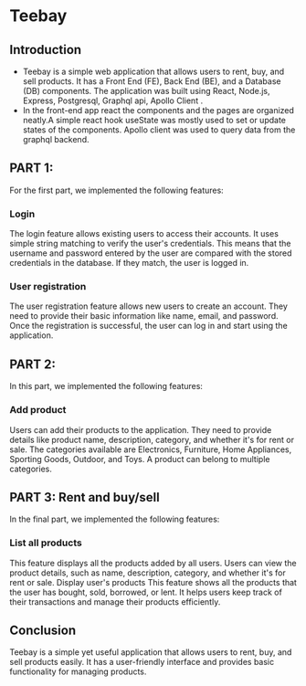# Teebay

## Introduction
* Teebay is a simple web application that allows users to rent, buy, and sell products. It has a Front End (FE), Back End (BE), and a Database (DB) components. The application was built using  React, Node.js, Express, Postgresql, Graphql api, Apollo Client .
* In the front-end app react the components and the pages are organized neatly.A simple react hook useState was mostly used to set or update states of the components. Apollo client was used to query data from the graphql backend.
## PART 1: 
For the first part, we implemented the following features:
### Login
The login feature allows existing users to access their accounts. It uses simple string matching to verify the user's credentials. This means that the username and password entered by the user are compared with the stored credentials in the database. If they match, the user is logged in.
### User registration
The user registration feature allows new users to create an account. They need to provide their basic information like name, email, and password. Once the registration is successful, the user can log in and start using the application.
## PART 2: 
In this part, we implemented the following features:
### Add product
Users can add their products to the application. They need to provide details like product name, description, category, and whether it's for rent or sale. The categories available are Electronics, Furniture, Home Appliances, Sporting Goods, Outdoor, and Toys. A product can belong to multiple categories.
## PART 3: Rent and buy/sell
In the final part, we implemented the following features:
### List all products
This feature displays all the products added by all users. Users can view the product details, such as name, description, category, and whether it's for rent or sale.
Display user's products
This feature shows all the products that the user has bought, sold, borrowed, or lent. It helps users keep track of their transactions and manage their products efficiently.
## Conclusion
Teebay is a simple yet useful application that allows users to rent, buy, and sell products easily. It has a user-friendly interface and provides basic functionality for managing products.

